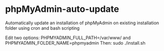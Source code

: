 # phpMyAdmin-auto-update
Automatically update an installation of phpMyAdmin on existing installation folder using cron and bash scripting

Edit two options: PHPMYADMIN_FULL_PATH=/var/www/ and PHPMYADMIN_FOLDER_NAME=phpmyadmin
Then:
sudo ./install.sh
